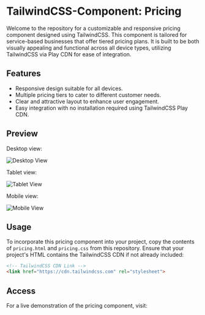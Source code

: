 # TailwindCSS-Component: Pricing

Welcome to the repository for a customizable and responsive pricing component designed using TailwindCSS. 
This component is tailored for service-based businesses that offer tiered pricing plans. 
It is built to be both visually appealing and functional across all device types, utilizing TailwindCSS via Play CDN for ease of integration.

## Features

- Responsive design suitable for all devices.
- Multiple pricing tiers to cater to different customer needs.
- Clear and attractive layout to enhance user engagement.
- Easy integration with no installation required using TailwindCSS Play CDN.

## Preview

Desktop view:

![Desktop View](Capture-1.png)

Tablet view:

![Tablet View](Capture-2.png)

Mobile view:

![Mobile View](Capture-3.png)

## Usage

To incorporate this pricing component into your project, copy the contents of `pricing.html` and `pricing.css` from this repository. Ensure that your project's HTML contains the TailwindCSS CDN if not already included:

```html
<!-- TailwindCSS CDN Link -->
<link href="https://cdn.tailwindcss.com" rel="stylesheet">
```

## Access

For a live demonstration of the pricing component, visit:
